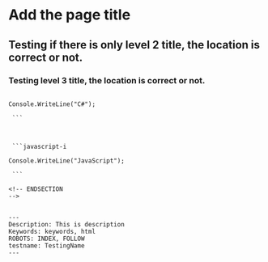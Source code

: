 
# Add the page title

## Testing if there is only level 2 title, the location is correct or not.

### Testing level 3 title, the location is correct or not.


<!-- BEGINSECTION
class="tabbedCodeSnippets" -->

```cs-i

Console.WriteLine("C#");

 ```

 

 ```javascript-i

Console.WriteLine("JavaScript");

 ```

<!-- ENDSECTION
--> 


---
Description: This is description
Keywords: keywords, html
ROBOTS: INDEX, FOLLOW
testname: TestingName
---

